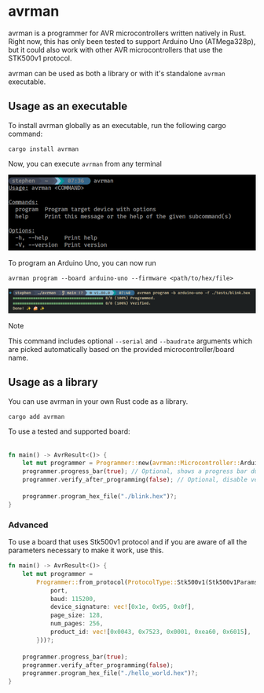 # avrman

avrman is a programmer for AVR microcontrollers written natively in Rust. Right
now, this has only been tested to support Arduino Uno (ATMega328p), but it could
also work with other AVR microcontrollers that use the STK500v1 protocol.

avrman can be used as both a library or with it's standalone `avrman`
executable.

## Usage as an executable

To install avrman globally as an executable, run the following cargo command:

```
cargo install avrman
```

Now, you can execute `avrman` from any terminal

![avrman](./doc/cmdline.png)

To program an Arduino Uno, you can now run

```
avrman program --board arduino-uno --firmware <path/to/hex/file>
```

![avrman done](./doc/programming.png)

> [!NOTE]
> This command includes optional `--serial` and `--baudrate` arguments which are
> picked automatically based on the provided microcontroller/board name.

## Usage as a library

You can use avrman in your own Rust code as a library.

```
cargo add avrman
```

To use a tested and supported board:

```rust

fn main() -> AvrResult<()> {
    let mut programmer = Programmer::new(avrman::Microcontroller::ArduinoUno)?;
    programmer.progress_bar(true); // Optional, shows a progress bar during programming
    programmer.verify_after_programming(false); // Optional, disable verify

    programmer.program_hex_file("./blink.hex")?;
}

```

### Advanced

To use a board that uses Stk500v1 protocol and if you are aware of all the
parameters necessary to make it work, use this.

```rust
fn main() -> AvrResult<()> {
    let mut programmer =
        Programmer::from_protocol(ProtocolType::Stk500v1(Stk500v1Params {
            port,
            baud: 115200,
            device_signature: vec![0x1e, 0x95, 0x0f],
            page_size: 128,
            num_pages: 256,
            product_id: vec![0x0043, 0x7523, 0x0001, 0xea60, 0x6015],
        }))?;

    programmer.progress_bar(true);
    programmer.verify_after_programming(false);
    programmer.program_hex_file("./hello_world.hex")?;
}

```
